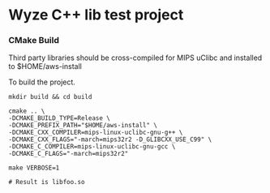 # Wyze C++ lib test project

### CMake Build
Third party libraries should be cross-compiled for MIPS uClibc and installed to $HOME/aws-install

To build the project.
```
mkdir build && cd build

cmake .. \
-DCMAKE_BUILD_TYPE=Release \
-DCMAKE_PREFIX_PATH="$HOME/aws-install" \
-DCMAKE_CXX_COMPILER=mips-linux-uclibc-gnu-g++ \
-DCMAKE_CXX_FLAGS="-march=mips32r2 -D_GLIBCXX_USE_C99" \
-DCMAKE_C_COMPILER=mips-linux-uclibc-gnu-gcc \
-DCMAKE_C_FLAGS="-march=mips32r2"

make VERBOSE=1

# Result is libfoo.so
```
